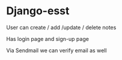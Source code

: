 # Django-esst
 

User can create / add /update / delete notes 

Has login page and sign-up page 

Via Sendmail we can verify email as well
